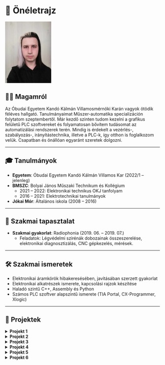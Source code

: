 # 📄 Önéletrajz

<img src="./profile.jpg" alt="Profilkép" width="150">

## 🧑‍💼 Magamról
Az Óbudai Egyetem Kandó Kálmán Villamosmérnöki Karán vagyok ötödik féléves hallgató. Tanulmányaimat Műszer-automatika specializáción folytatom szeptembertől. Már kezdő szinten tudom kezelni a grafikus felületű PLC szoftvereket és folyamatosan bővítem tudásomat az automatizálási rendszerek terén. Mindig is érdekelt a vezérlés-, szabályozás-, irányítástechnika, illetve a PLC-k, így otthon is foglalkozom velük. Csapatban és önállóan egyaránt szeretek dolgozni.

---

## 🎓 Tanulmányok
- **Egyetem**: Óbudai Egyetem Kandó Kálmán Villamos Kar (2022/1 – jelenleg)
- **BMSZC**: Bolyai János Műszaki Technikum és Kollégium
  - 2021 – 2022: Elektronikai technikus OKJ tanfolyam
  - 2016 – 2021: Elektrotechnikai tanulmányok
- **Jókai Mór**: Általános iskola (2008 – 2016)

---

## 💼 Szakmai tapasztalat
- **Szakmai gyakorlat**: Radiophonia (2019. 06. – 2019. 07.)
  - Feladatok: Légvédelmi szirénák dobozainak összeszerelése, elektronikai diagnosztizálás, CNC gépkezelés, mérések.

---

## 🛠 Szakmai ismeretek
- Elektronikai áramkörök hibakeresésében, javításában szerzett gyakorlat
- Elektronikai alkatrészek ismerete, kapcsolási rajzok készítése
- Haladó szintű C++, Assembly és Python
- Számos PLC szoftver alapszintű ismerete (TIA Portal, CX-Programmer, Xlogic)

---

## 📂 Projektek
<details>
  <summary><strong>Projekt 1</strong></summary>
  <p><strong>Projekt neve:</strong> Automata Rendszer Szimuláció<br>
  <strong>Leírás:</strong> Egy automatizált folyamatot modellező szimuláció fejlesztése PLC segítségével.</p>
</details>

<details>
  <summary><strong>Projekt 2</strong></summary>
  <p><strong>Projekt neve:</strong> Adatgyűjtő rendszer Pythonban<br>
  <strong>Leírás:</strong> Egy adatgyűjtő rendszer tervezése és implementálása Raspberry Pi-vel.</p>
</details>

<details>
  <summary><strong>Projekt 3</strong></summary>
  <p><strong>Projekt neve:</strong> CNC vezérlés<br>
  <strong>Leírás:</strong> CNC gépek automatizált vezérlésének és diagnosztizálásának kidolgozása.</p>
</details>

<details>
  <summary><strong>Projekt 4</strong></summary>
  <p><strong>Projekt neve:</strong> Smart Home rendszer<br>
  <strong>Leírás:</strong> Egy IoT alapú otthoni automatizálási rendszer fejlesztése.</p>
</details>

<details>
  <summary><strong>Projekt 5</strong></summary>
  <p><strong>Projekt neve:</strong> Elektronikus hibadetektáló eszköz<br>
  <strong>Leírás:</strong> Eszköz tervezése elektronikai áramkörök hibáinak azonosítására.</p>
</details>

<details>
  <summary><strong>Projekt 6</strong></summary>
  <p><strong>Projekt neve:</strong> Ipari robot vezérlése<br>
  <strong>Leírás:</strong> Egy ipari robot kar vezérlési logikájának kidolgozása PLC segítségével.</p>
</details>
